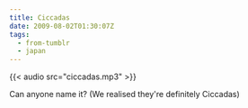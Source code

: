 ```yaml
---
title: Ciccadas
date: 2009-08-02T01:30:07Z
tags:
  - from-tumblr
  - japan
---
```


{{< audio src="ciccadas.mp3" >}}

Can anyone name it?  (We realised they're definitely Ciccadas)
